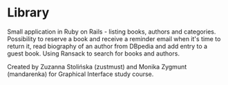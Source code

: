 Library
=======

Small application in Ruby on Rails - listing books, authors and categories. Possibility to reserve a book and receive a reminder email when it's time to return it, read biography of an author from DBpedia and add entry to a guest book. Using Ransack to search for books and authors.

Created by Zuzanna Stolińska (zustmust) and Monika Zygmunt (mandarenka) for Graphical Interface study course. 
